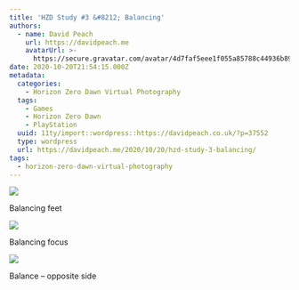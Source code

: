 ```yaml
---
title: 'HZD Study #3 &#8212; Balancing'
authors:
  - name: David Peach
    url: https://davidpeach.me
    avatarUrl: >-
      https://secure.gravatar.com/avatar/4d7faf5eee1f055a85788c44936b8995eaab6dfb004e7854ec747ccb272e91ee?s=96&d=mm&r=g
date: 2020-10-20T21:54:15.000Z
metadata:
  categories:
    - Horizon Zero Dawn Virtual Photography
  tags:
    - Games
    - Horizon Zero Dawn
    - PlayStation
  uuid: 11ty/import::wordpress::https://davidpeach.co.uk/?p=37552
  type: wordpress
  url: https://davidpeach.me/2020/10/20/hzd-study-3-balancing/
tags:
  - horizon-zero-dawn-virtual-photography
---
```

[![](/assets/balancing-feet-2048x1152-2i0gS1Ou1rrm.jpg)](/assets/balancing-feet-2048x1152-2i0gS1Ou1rrm.jpg)

Balancing feet

[![](/assets/balancing-focus-2048x1152-5Us4vCVm1z3F.jpg)](/assets/balancing-focus-2048x1152-5Us4vCVm1z3F.jpg)

Balancing focus

[![](/assets/balance-opposite-side-2048x115-5mwYQgbkvEfV.jpg)](/assets/balance-opposite-side-2048x115-5mwYQgbkvEfV.jpg)

Balance – opposite side